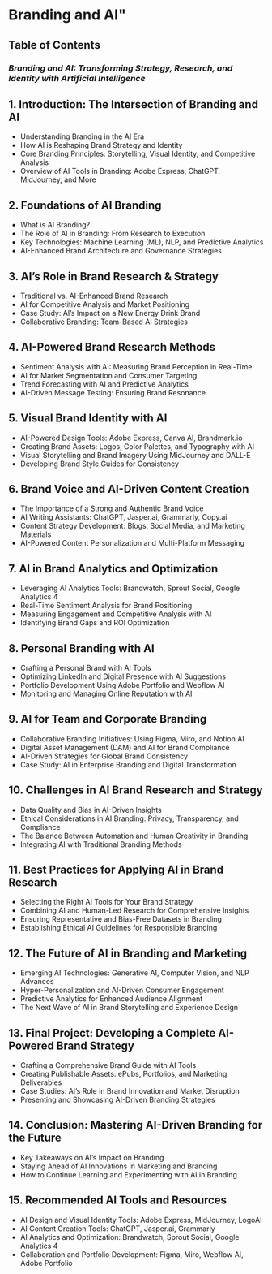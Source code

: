 # **Branding and AI"**

## **Table of Contents**  
### *Branding and AI: Transforming Strategy, Research, and Identity with Artificial Intelligence*

## **1. Introduction: The Intersection of Branding and AI**  
- Understanding Branding in the AI Era  
- How AI is Reshaping Brand Strategy and Identity  
- Core Branding Principles: Storytelling, Visual Identity, and Competitive Analysis  
- Overview of AI Tools in Branding: Adobe Express, ChatGPT, MidJourney, and More  

## **2. Foundations of AI Branding**  
- What is AI Branding?  
- The Role of AI in Branding: From Research to Execution  
- Key Technologies: Machine Learning (ML), NLP, and Predictive Analytics  
- AI-Enhanced Brand Architecture and Governance Strategies  

## **3. AI’s Role in Brand Research & Strategy**  
- Traditional vs. AI-Enhanced Brand Research  
- AI for Competitive Analysis and Market Positioning  
- Case Study: AI’s Impact on a New Energy Drink Brand  
- Collaborative Branding: Team-Based AI Strategies  

## **4. AI-Powered Brand Research Methods**  
- Sentiment Analysis with AI: Measuring Brand Perception in Real-Time  
- AI for Market Segmentation and Consumer Targeting  
- Trend Forecasting with AI and Predictive Analytics  
- AI-Driven Message Testing: Ensuring Brand Resonance  

## **5. Visual Brand Identity with AI**  
- AI-Powered Design Tools: Adobe Express, Canva AI, Brandmark.io  
- Creating Brand Assets: Logos, Color Palettes, and Typography with AI  
- Visual Storytelling and Brand Imagery Using MidJourney and DALL-E  
- Developing Brand Style Guides for Consistency  

## **6. Brand Voice and AI-Driven Content Creation**  
- The Importance of a Strong and Authentic Brand Voice  
- AI Writing Assistants: ChatGPT, Jasper.ai, Grammarly, Copy.ai  
- Content Strategy Development: Blogs, Social Media, and Marketing Materials  
- AI-Powered Content Personalization and Multi-Platform Messaging  

## **7. AI in Brand Analytics and Optimization**  
- Leveraging AI Analytics Tools: Brandwatch, Sprout Social, Google Analytics 4  
- Real-Time Sentiment Analysis for Brand Positioning  
- Measuring Engagement and Competitive Analysis with AI  
- Identifying Brand Gaps and ROI Optimization  

## **8. Personal Branding with AI**  
- Crafting a Personal Brand with AI Tools  
- Optimizing LinkedIn and Digital Presence with AI Suggestions  
- Portfolio Development Using Adobe Portfolio and Webflow AI  
- Monitoring and Managing Online Reputation with AI  

## **9. AI for Team and Corporate Branding**  
- Collaborative Branding Initiatives: Using Figma, Miro, and Notion AI  
- Digital Asset Management (DAM) and AI for Brand Compliance  
- AI-Driven Strategies for Global Brand Consistency  
- Case Study: AI in Enterprise Branding and Digital Transformation  

## **10. Challenges in AI Brand Research and Strategy**  
- Data Quality and Bias in AI-Driven Insights  
- Ethical Considerations in AI Branding: Privacy, Transparency, and Compliance  
- The Balance Between Automation and Human Creativity in Branding  
- Integrating AI with Traditional Branding Methods  

## **11. Best Practices for Applying AI in Brand Research**  
- Selecting the Right AI Tools for Your Brand Strategy  
- Combining AI and Human-Led Research for Comprehensive Insights  
- Ensuring Representative and Bias-Free Datasets in Branding  
- Establishing Ethical AI Guidelines for Responsible Branding  

## **12. The Future of AI in Branding and Marketing**  
- Emerging AI Technologies: Generative AI, Computer Vision, and NLP Advances  
- Hyper-Personalization and AI-Driven Consumer Engagement  
- Predictive Analytics for Enhanced Audience Alignment  
- The Next Wave of AI in Brand Storytelling and Experience Design  

## **13. Final Project: Developing a Complete AI-Powered Brand Strategy**  
- Crafting a Comprehensive Brand Guide with AI Tools  
- Creating Publishable Assets: ePubs, Portfolios, and Marketing Deliverables  
- Case Studies: AI’s Role in Brand Innovation and Market Disruption  
- Presenting and Showcasing AI-Driven Branding Strategies  

## **14. Conclusion: Mastering AI-Driven Branding for the Future**  
- Key Takeaways on AI’s Impact on Branding  
- Staying Ahead of AI Innovations in Marketing and Branding  
- How to Continue Learning and Experimenting with AI in Branding  

## **15. Recommended AI Tools and Resources**  
- AI Design and Visual Identity Tools: Adobe Express, MidJourney, LogoAI  
- AI Content Creation Tools: ChatGPT, Jasper.ai, Grammarly  
- AI Analytics and Optimization: Brandwatch, Sprout Social, Google Analytics 4  
- Collaboration and Portfolio Development: Figma, Miro, Webflow AI, Adobe Portfolio  

